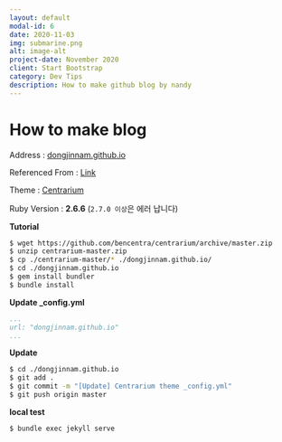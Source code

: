 ```yaml
---
layout: default
modal-id: 6
date: 2020-11-03
img: submarine.png
alt: image-alt
project-date: November 2020
client: Start Bootstrap
category: Dev Tips
description: How to make github blog by nandy
---
```

# How to make blog

Address : [dongjinnam.github.io](https://dongjinnam.github.io)

Referenced From : [Link](https://zoomkoding.github.io/gitblog/2019/08/15/git-blog-1.html)

Theme : [Centrarium](http://jekyllthemes.org/themes/centrarium/)

Ruby Version : **2.6.6** (`2.7.0 이상`은 에러 납니다)

**Tutorial**

```sh
$ wget https://github.com/bencentra/centrarium/archive/master.zip
$ unzip centrarium-master.zip
$ cp ./centrarium-master/* ./dongjinnam.github.io/
$ cd ./dongjinnam.github.io
$ gem install bundler
$ bundle install
```

**Update _config.yml**

```yml
...
url: "dongjinnam.github.io"
...
```

**Update**

```sh
$ cd ./dongjinnam.github.io
$ git add .
$ git commit -m "[Update] Centrarium theme _config.yml"
$ git push origin master
```

**local test**

```sh
$ bundle exec jekyll serve
```

